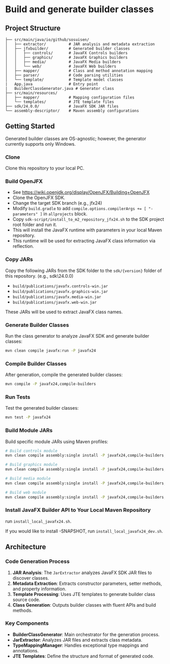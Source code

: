 # Build and generate builder classes

## Project Structure

```
├── src/main/java/io/github/sosuisen/
│   ├── extractor/          # JAR analysis and metadata extraction
│   ├── jfxbuilder/         # Generated builder classes
│   │   ├── controls/       # JavaFX Controls builders
│   │   ├── graphics/       # JavaFX Graphics builders
│   │   ├── media/          # JavaFX Media builders
│   │   └── web/            # JavaFX Web builders
│   ├── mapper/             # Class and method annotation mapping
│   ├── parser/             # Code parsing utilities
│   └── template/           # Template model classes
|   App.java                # Entry point
|   BuilderClassGenerator.java # Generator class
├── src/main/resources/
│   ├── mapper/             # Mapping configuration files
│   └── templates/          # JTE template files
├── sdk/24.0.0/             # JavaFX SDK JAR files
└── assembly-descriptor/    # Maven assembly configurations
```

## Getting Started

Generated builder classes are OS-agnostic; however, the generator currently supports only Windows.

### Clone

Clone this repository to your local PC.

### Build OpenJFX
- See https://wiki.openjdk.org/display/OpenJFX/Building+OpenJFX
- Clone the OpenJFX SDK.
- Change the target SDK branch (e.g., jfx24)
- Modify `build.gradle` to add `compile.options.compilerArgs += [ "-parameters" ]` in `allprojects` block.
- Copy `sdk-script/install_to_m2_repository_jfx24.sh` to the SDK project root folder and run it.
- This will install the JavaFX runtime with parameters in your local Maven repository.
- This runtime will be used for extracting JavaFX class information via reflection.

### Copy JARs

Copy the following JARs from the SDK folder to the `sdk/{version}` folder of this repository. (e.g., sdk\24.0.0)
- `build/publications/javafx.controls-win.jar`
- `build/publications/javafx.graphics-win.jar`
- `build/publications/javafx.media-win.jar`
- `build/publications/javafx.web-win.jar`

These JARs will be used to extract JavaFX class names.

### Generate Builder Classes

Run the class generator to analyze JavaFX SDK and generate builder classes:

```bash
mvn clean compile javafx:run -P javafx24
```

### Compile Builder Classes

After generation, compile the generated builder classes:

```bash
mvn compile -P javafx24,compile-builders
```

### Run Tests

Test the generated builder classes:

```bash
mvn test -P javafx24
```

### Build Module JARs

Build specific module JARs using Maven profiles:

```bash
# Build controls module
mvn clean compile assembly:single install -P javafx24,compile-builders,controls

# Build graphics module
mvn clean compile assembly:single install -P javafx24,compile-builders,graphics

# Build media module
mvn clean compile assembly:single install -P javafx24,compile-builders,media

# Build web module
mvn clean compile assembly:single install -P javafx24,compile-builders,web
```

### Install JavaFX Builder API to Your Local Maven Repository

run `install_local_javafx24.sh`.

If you would like to install -SNAPSHOT, run `install_local_javafx24_dev.sh`.

## Architecture

### Code Generation Process

1. **JAR Analysis**: The `JarExtractor` analyzes JavaFX SDK JAR files to discover classes.
2. **Metadata Extraction**: Extracts constructor parameters, setter methods, and property information.
3. **Template Processing**: Uses JTE templates to generate builder class source code.
4. **Class Generation**: Outputs builder classes with fluent APIs and build methods.

### Key Components

- **BuilderClassGenerator**: Main orchestrator for the generation process.
- **JarExtractor**: Analyzes JAR files and extracts class metadata.
- **TypeMappingManager**: Handles exceptional type mappings and annotations.
- **JTE Templates**: Define the structure and format of generated code.

